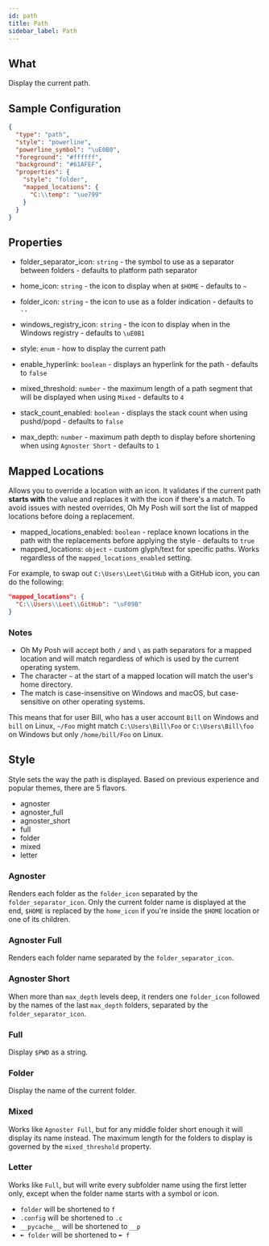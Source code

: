 ```yaml
---
id: path
title: Path
sidebar_label: Path
---
```


## What

Display the current path.

## Sample Configuration

```json
{
  "type": "path",
  "style": "powerline",
  "powerline_symbol": "\uE0B0",
  "foreground": "#ffffff",
  "background": "#61AFEF",
  "properties": {
    "style": "folder",
    "mapped_locations": {
      "C:\\temp": "\ue799"
    }
  }
}
```

## Properties

- folder_separator_icon: `string` - the symbol to use as a separator between folders - defaults to platform path separator
- home_icon: `string` - the icon to display when at `$HOME` - defaults to `~`
- folder_icon: `string` - the icon to use as a folder indication - defaults to `..`
- windows_registry_icon: `string` - the icon to display when in the Windows registry - defaults to `\uE0B1`
- style: `enum` - how to display the current path

- enable_hyperlink: `boolean` - displays an hyperlink for the path - defaults to `false`
- mixed_threshold: `number` - the maximum length of a path segment that will be displayed when using `Mixed` -
  defaults to `4`
- stack_count_enabled: `boolean` - displays the stack count when using pushd/popd - defaults to `false`
- max_depth: `number` - maximum path depth to display before shortening when using `Agnoster Short` - defaults to `1`

## Mapped Locations

Allows you to override a location with an icon. It validates if the current path **starts with** the value and replaces
it with the icon if there's a match. To avoid issues with nested overrides, Oh My Posh will sort the list of mapped
locations before doing a replacement.

- mapped_locations_enabled: `boolean` - replace known locations in the path with the replacements before applying the
style - defaults to `true`
- mapped_locations: `object` - custom glyph/text for specific paths. Works regardless of the `mapped_locations_enabled`
setting.

For example, to swap out `C:\Users\Leet\GitHub` with a GitHub icon, you can do the following:

```json
"mapped_locations": {
  "C:\\Users\\Leet\\GitHub": "\uF09B"
}
```

### Notes

- Oh My Posh will accept both `/` and `\` as path separators for a mapped location and will match regardless of which
is used by the current operating system.
- The character `~` at the start of a mapped location will match the user's home directory.
- The match is case-insensitive on Windows and macOS, but case-sensitive on other operating systems.

This means that for user Bill, who has a user account `Bill` on Windows and `bill` on Linux,  `~/Foo` might match
`C:\Users\Bill\Foo` or `C:\Users\Bill\foo` on Windows but only `/home/bill/Foo` on Linux.

## Style

Style sets the way the path is displayed. Based on previous experience and popular themes, there are 5 flavors.

- agnoster
- agnoster_full
- agnoster_short
- full
- folder
- mixed
- letter

### Agnoster

Renders each folder as the `folder_icon` separated by the `folder_separator_icon`.
Only the current folder name is displayed at the end, `$HOME` is replaced by the `home_icon` if you're
inside the `$HOME` location or one of its children.

### Agnoster Full

Renders each folder name separated by the `folder_separator_icon`.

### Agnoster Short

When more than `max_depth` levels deep, it renders one `folder_icon` followed by the names of the last `max_depth` folders,
separated by the `folder_separator_icon`.

### Full

Display `$PWD` as a string.

### Folder

Display the name of the current folder.

### Mixed

Works like `Agnoster Full`, but for any middle folder short enough it will display its name instead. The maximum length
for the folders to display is governed by the `mixed_threshold` property.

### Letter

Works like `Full`, but will write every subfolder name using the first letter only, except when the folder name
starts with a symbol or icon.

- `folder` will be shortened to `f`
- `.config` will be shortened to `.c`
- `__pycache__` will be shortened to `__p`
- `➼ folder` will be shortened to `➼ f`
